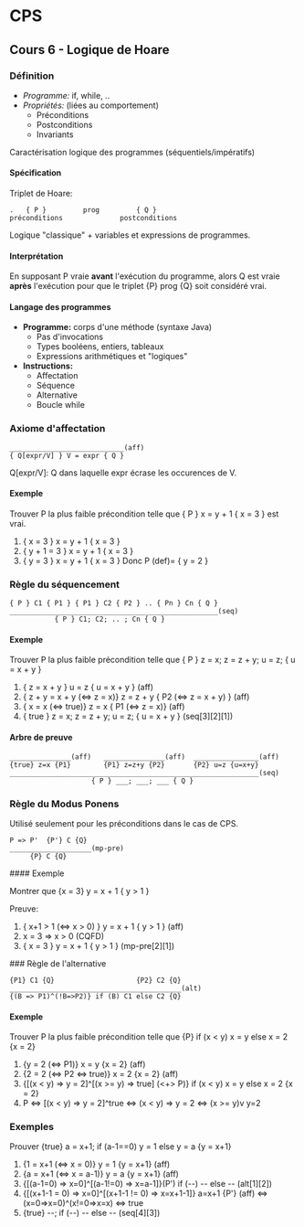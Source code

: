 # CPS
## Cours 6 - Logique de Hoare
### Définition
* *Programme:* if, while, ..
* *Propriétés:*  (liées au comportement)
    * Préconditions
    * Postconditions
    * Invariants

Caractérisation logique des programmes (séquentiels/impératifs)

#### Spécification

Triplet de Hoare:
```
.   { P }         prog         { Q }
préconditions              postconditions
```
Logique "classique" + variables et expressions de programmes.

#### Interprétation

En supposant P vraie **avant** l'exécution du programme, alors Q est vraie
**après** l'exécution pour que le triplet {P} prog {Q} soit considéré vrai.

#### Langage des programmes

* **Programme:** corps d'une méthode (syntaxe Java)
    * Pas d'invocations
    * Types booléens, entiers, tableaux
    * Expressions arithmétiques et "logiques"
* **Instructions:**
    * Affectation
    * Séquence
    * Alternative
    * Boucle while

### Axiome d'affectation

```
____________________________(aff)
{ Q[expr/V] } V = expr { Q }
```
Q[expr/V]: Q dans laquelle expr écrase les occurences de V.

#### Exemple

Trouver P la plus faible précondition telle que { P } x = y + 1 { x = 3 } est vrai.

1.  { x = 3 } x = y + 1 { x = 3 }
2.  { y + 1 = 3 } x = y + 1 { x = 3 }
3.  { y = 3 } x = y + 1 { x = 3 }
Donc P (def)=  { y = 2 }

### Règle du séquencement
```
{ P } C1 { P1 } { P1 } C2 { P2 } .. { Pn } Cn { Q }
___________________________________________________(seq)
           { P } C1; C2; .. ; Cn { Q }
```

#### Exemple

Trouver P la plus faible précondition telle que { P } z = x; z = z + y; u = z; { u = x + y }

1. { z = x + y } u = z { u = x + y } (aff)
2. { z + y = x + y (<=> z = x)} z = z + y { P2 (<=> z = x + y) } (aff)
3. { x = x (<=> true)} z = x { P1 (<=> z = x)} (aff)
4. { true } z = x; z = z + y; u = z; { u = x + y } (seq[3][2][1])

#### Arbre de preuve

```
_______________(aff)   _______________(aff)  ________________(aff)
{true} z=x {P1}        {P1} z=z+y {P2}       {P2} u=z {u=x+y}
_____________________________________________________________(seq)
                    { P } ___; ___; ___ { Q }
```

### Règle du Modus Ponens

Utilisé seulement pour les préconditions dans le cas de CPS.

```
P => P'  {P'} C {Q}
____________________(mp-pre)
     {P} C {Q}
```

#### Exemple

Montrer que {x = 3} y = x + 1 { y > 1 }

Preuve:
1. { x+1 > 1 (<=> x > 0) } y = x + 1 { y > 1 } (aff)
2. x = 3 => x > 0 (CQFD)
3. { x = 3 } y = x + 1 { y > 1 } (mp-pre[2][1])

### Règle de l'alternative

```
{P1} C1 {Q}                    {P2} C2 {Q}
__________________________________________(alt)
{(B => P1)^(!B=>P2)} if (B) C1 else C2 {Q}
```

#### Exemple

Trouver P la plus faible précondition telle que {P} if (x < y) x = y else x = 2 {x = 2}

1. {y = 2 (<=> P1)} x = y {x = 2} (aff)
2. {2 = 2 (<=> P2 <=> true)} x = 2 {x = 2} (aff)
3. {[(x < y) => y = 2]^[(x >= y) => true] (<+> P)} if (x < y) x = y else x = 2 {x = 2}
4. P <=> [(x < y) => y = 2]^true <=> (x < y) => y = 2 <=> (x >= y)v y=2

### Exemples

Prouver {true} a = x+1; if (a-1==0) y = 1 else y = a {y = x+1}

1. {1 = x+1 (<=> x = 0)} y = 1 {y = x+1} (aff)
2. {a = x+1 (<=> x = a-1)} y = a {y = x+1} (aff)
3. {[(a-1=0) => x=0]^[(a-1!=0) => x=a-1]}(P') if (--) -- else -- (alt[1][2])
4. {[(x+1-1 = 0) => x=0]^[(x+1-1 != 0) => x=x+1-1]} a=x+1 {P'} (aff)
    <=> (x=0=>x=0)^(x!=0=>x=x)
    <=> true
5. {true} --; if (--) -- else -- (seq[4][3])

